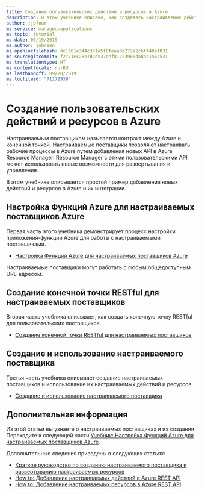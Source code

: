 ```yaml
---
title: Создание пользовательских действий и ресурсов в Azure
description: В этом учебнике описано, как создавать настраиваемые действия и ресурсы в Azure Resource Manager. Он также продемонстрирует, как настраиваемые рабочие процессы взаимодействуют с шаблонами Azure Resource Manager, Azure CLI, Политикой Azure и журналами действий Azure.
author: jjbfour
ms.service: managed-applications
ms.topic: tutorial
ms.date: 06/19/2019
ms.author: jobreen
ms.openlocfilehash: dc1601e344c371a5f0feaadd272a2c6ff40af031
ms.sourcegitcommit: f2771ec28b7d2d937eef81223980da8ea1a6a531
ms.translationtype: HT
ms.contentlocale: ru-RU
ms.lasthandoff: 09/20/2019
ms.locfileid: "71172939"
---
```

# <a name="create-custom-actions-and-resources-in-azure"></a>Создание пользовательских действий и ресурсов в Azure

Настраиваемым поставщиком называется контракт между Azure и конечной точкой. Настраиваемые поставщики позволяют настраивать рабочие процессы в Azure путем добавления новых API в Azure Resource Manager. Resource Manager с этими пользовательскими API может использовать новые возможности для развертывания и управления.

В этом учебнике описывается простой пример добавления новых действий и ресурсов в Azure и их интеграции.

## <a name="set-up-azure-functions-for-azure-custom-providers"></a>Настройка Функций Azure для настраиваемых поставщиков Azure

Первая часть этого учебника демонстрирует процесс настройки приложения-функции Azure для работы с настраиваемыми поставщиками.

- [Настройка Функций Azure для настраиваемых поставщиков Azure](./tutorial-custom-providers-function-setup.md)

Настраиваемые поставщики могут работать с любым общедоступным URL-адресом.

## <a name="author-a-restful-endpoint-for-custom-providers"></a>Создание конечной точки RESTful для настраиваемых поставщиков

Вторая часть учебника описывает, как создать конечную точку RESTful для пользовательских поставщиков.

- [Создание конечной точки RESTful для настраиваемых поставщиков](./tutorial-custom-providers-function-authoring.md)

## <a name="create-and-use-a-custom-provider"></a>Создание и использование настраиваемого поставщика

Третья часть учебника описывает создание настраиваемых поставщиков и использование их настраиваемых действий и ресурсов.

- [Создание и использование настраиваемого поставщика](./tutorial-custom-providers-create.md)

## <a name="next-steps"></a>Дополнительная информация

Из этой статьи вы узнаете о настраиваемых поставщиках и их создании. Переходите к следующей части [Учебник: Настройка Функций Azure для настраиваемых поставщиков Azure](./tutorial-custom-providers-function-setup.md).

Дополнительные сведения приведены в следующих статьях:

- [Краткое руководство по созданию настраиваемого поставщика и развертыванию настраиваемых ресурсов](./create-custom-provider.md)
- [How to: Добавление настраиваемых действий в Azure REST API](./custom-providers-action-endpoint-how-to.md)
- [How to: Добавление настраиваемых ресурсов в Azure REST API](./custom-providers-resources-endpoint-how-to.md)

